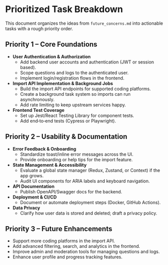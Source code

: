 # Prioritized Task Breakdown

This document organizes the ideas from `future_concerns.md` into actionable tasks with a rough priority order.

## Priority 1 – Core Foundations
- **User Authentication & Authorization**
  - Add backend user accounts and authentication (JWT or session based).
  - Scope questions and logs to the authenticated user.
  - Implement login/registration flows in the frontend.
- **Import API Implementation & Background Jobs**
  - Build the import API endpoints for supported coding platforms.
  - Create a background task system so imports can run asynchronously.
  - Add rate limiting to keep upstream services happy.
- **Frontend Test Coverage**
  - Set up Jest/React Testing Library for component tests.
  - Add end‑to‑end tests (Cypress or Playwright).

## Priority 2 – Usability & Documentation
- **Error Feedback & Onboarding**
  - Standardize toast/inline error messages across the UI.
  - Provide onboarding or help tips for the import feature.
- **State Management & Accessibility**
  - Evaluate a global state manager (Redux, Zustand, or Context) if the app grows.
  - Audit UI components for ARIA labels and keyboard navigation.
- **API Documentation**
  - Publish OpenAPI/Swagger docs for the backend.
- **Deployment & CI/CD**
  - Document or automate deployment steps (Docker, GitHub Actions).
- **Data Privacy**
  - Clarify how user data is stored and deleted; draft a privacy policy.

## Priority 3 – Future Enhancements
- Support more coding platforms in the import API.
- Add advanced filtering, search, and analytics in the frontend.
- Improve admin and moderation tools for managing questions and logs.
- Enhance user profile and progress tracking features.

